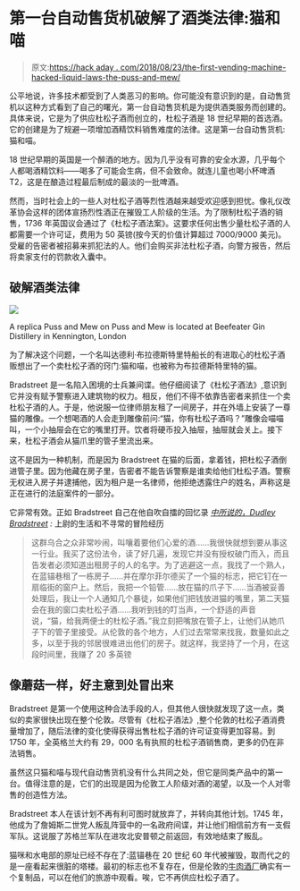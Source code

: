 # 第一台自动售货机破解了酒类法律:猫和喵

> 原文:[https://hack aday . com/2018/08/23/the-first-vending-machine-hacked-liquid-laws-the-puss-and-mew/](https://hackaday.com/2018/08/23/the-first-vending-machine-hacked-liquor-laws-the-puss-and-mew/)

公平地说，许多技术都受到了人类恶习的影响。你可能没有意识到的是，自动售货机以这种方式看到了自己的曙光，第一台自动售货机是为提供酒类服务而创建的。具体来说，它是为了供应杜松子酒而创立的，杜松子酒是 18 世纪早期的首选酒。它的创建是为了规避一项增加酒精饮料销售难度的法律。这是第一台自动售货机:猫和喵。

18 世纪早期的英国是一个醉酒的地方。因为几乎没有可靠的安全水源，几乎每个人都喝酒精饮料——喝多了可能会生病，但不会致命。就连儿童也喝小杯啤酒 T2，这是在酿造过程最后制成的最淡的一批啤酒。

然而，当时社会上的一些人对杜松子酒等烈性酒越来越受欢迎感到担忧。像礼仪改革协会这样的团体宣扬烈性酒正在摧毁工人阶级的生活。为了限制杜松子酒的销售，1736 年英国议会通过了《杜松子酒法案》。这要求任何出售少量杜松子酒的人都需要一个许可证，费用为 50 英镑(按今天的价值计算超过 7000/9000 美元)。受雇的告密者被招募来抓犯法的人。他们会购买非法杜松子酒，向警方报告，然后将卖家支付的罚款收入囊中。

## 破解酒类法律

![](../Images/9b08f0a35994efe67c47b769aa4dff97.png)

A replica Puss and Mew on Puss and Mew is located at Beefeater Gin Distillery in Kennington, London

为了解决这个问题，一个名叫达德利·布拉德斯特里特船长的有进取心的杜松子酒贩想出了一个卖杜松子酒的窍门:猫和喵，也被称为布拉德斯特里特的猫。

Bradstreet 是一名陷入困境的士兵兼间谍。他仔细阅读了《杜松子酒法》,意识到它并没有赋予警察进入建筑物的权力。相反，他们不得不依靠告密者来抓住一个卖杜松子酒的人。于是，他说服一位律师朋友租了一间房子，并在外墙上安装了一尊猫的雕像。一个想喝酒的人会走到雕像前问:“猫，你有杜松子酒吗？”雕像会喵喵叫，一个小抽屉会在它的嘴里打开。饮者将硬币投入抽屉，抽屉就会关上。接下来，杜松子酒会从猫爪里的管子里流出来。

这不是因为一种机制，而是因为 Bradstreet 在猫的后面，拿着钱，把杜松子酒倒进管子里。因为他藏在房子里，告密者不能告诉警察是谁卖给他们杜松子酒。警察无权进入房子并逮捕他，因为租户是一名律师，他拒绝透露住户的姓名，声称这是正在进行的法庭案件的一部分。

它非常有效。正如 Bradstreet 自己在他自吹自擂的回忆录 *[中所说的，Dudley Bradstreet](https://books.google.com/books?id=H6MxAQAAIAAJ&printsec=frontcover&source=gbs_ge_summary_r&cad=0#v=onepage&q&f=false) :* 上尉的生活和不寻常的冒险经历

> 这群乌合之众非常吵闹，叫嚷着要他们心爱的酒……我很快就想到要从事这一行业。我买了这份法令，读了好几遍，发现它并没有授权破门而入，而且告发者必须知道出租房子的人的名字。为了逃避这一点，我找了一个熟人，在蓝锚巷租了一栋房子……并在摩尔菲尔德买了一个猫的标志，把它钉在一扇临街的窗户上。然后，我把一个铅管……放在猫的爪子下……当酒被妥善处理后，我让一个人通知几个暴徒，如果他们把钱放进猫的嘴里，第二天猫会在我的窗口卖杜松子酒……我听到钱的叮当声，一个舒适的声音说，“猫，给我两便士的杜松子酒。”我立刻把嘴放在管子上，让他们从她爪子下的管子里接受。从伦敦的各个地方，人们过去常常来找我，数量如此之多，以至于我的邻居很难进出他们的房子。就这样，我坚持了一个月，在这段时间里，我赚了 20 多英镑

## 像蘑菇一样，好主意到处冒出来

Bradstreet 是第一个使用这种合法手段的人，但其他人很快就发现了这一点，类似的卖家很快出现在整个伦敦。尽管有《杜松子酒法》,整个伦敦的杜松子酒消费量增加了，随后法律的变化使得获得出售杜松子酒的许可证变得更加容易。到 1750 年，全英格兰大约有 29，000 名有执照的杜松子酒销售商，更多的仍在非法销售。

虽然这只猫和喵与现代自动售货机没有什么共同之处，但它是同类产品中的第一台。值得注意的是，它们的出现是因为伦敦工人阶级对酒的渴望，以及一个人对零售的创造性方法。

Bradstreet 本人在该计划不再有利可图时就放弃了，并转向其他计划。1745 年，他成为了詹姆斯二世党人叛乱阵营中的一名政府间谍，并让他们相信前方有一支假军队。这说服了苏格兰军队在进攻北安普顿之前返回，有效地结束了叛乱。

猫咪和水电部的原址已经不存在了:蓝锚巷在 20 世纪 60 年代被摧毁，取而代之的是一座看起来很脏的塔楼。最初的标志也不复存在，但是伦敦的[牛肉酒厂](https://beefeaterdistillery.com/)确实有一个复制品，可以在他们的旅游中观看。唉，它不再供应杜松子酒了。